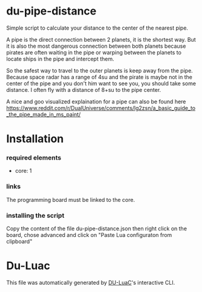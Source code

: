 # du-pipe-distance

Simple script to calculate your distance to the center of the nearest pipe.

A pipe is the direct connection between 2 planets, it is the shortest way. But it is also the most dangerous connection between both planets because pirates are often waiting in the pipe or warping between the planets to locate ships in the pipe and intercept them. 

So the safest way to travel to the outer planets is keep away from the pipe. Because space radar has a range of 4su and the pirate is maybe not in the center of the pipe and you don't him want to see you, you should take some distance. I often fly with a distance of 8+su to the pipe center.

A nice and goo visualized explaination for a pipe can also be found here https://www.reddit.com/r/DualUniverse/comments/lg2zsn/a_basic_guide_to_the_pipe_made_in_ms_paint/

# Installation

### required elements

- core: 1

### links

The programming board must be linked to the core.

### installing the script

Copy the content of the file du-pipe-distance.json then right click on the board, chose advanced and click on "Paste Lua configuraton from clipboard"

# Du-Luac

This file was automatically generated by [DU-LuaC](https://github.com/wolfe-labs/DU-LuaC)'s interactive CLI.